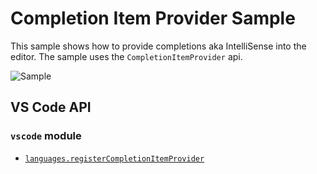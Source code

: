 # Completion Item Provider Sample

This sample shows how to provide completions aka IntelliSense into the editor. The sample uses the `CompletionItemProvider` api.

![Sample](demo.gif)


## VS Code API

### `vscode` module

- [`languages.registerCompletionItemProvider`](https://code.visualstudio.com/api/references/vscode-api#languages.registerCompletionItemProvider)
